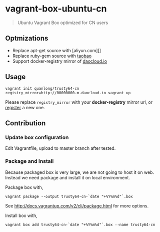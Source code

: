 # vagrant-box-ubuntu-cn

> Ubuntu Vagrant Box optimized for CN users

## Optmizations

- Replace apt-get source with [aliyun.com][]
- Replace ruby-gem source with [taobao][]
- Support docker-registry mirror of [daocloud.io][]

[aliyun]: http://mirrors.aliyun.com/.help/ubuntu.html
[taobao]: https://ruby.taobao.org/
[daocloud.io]: https://www.daocloud.io/account/signup?invite=637512f2

## Usage

    vagrant init quanlong/trusty64-cn
    registry_mirror=http://00000000.m.daocloud.io vagrant up

Please replace `registry_mirror` with your **docker-registry** mirror url, or [register][] a new one.

[register]: https://www.daocloud.io/account/signup?invite=637512f2

## Contribution

### Update box configuration

Edit Vagrantfile, upload to master branch after tested.

### Package and Install

Because packaged box is very large, we are not going to host it on web. Instead we need package and install it on local environment.

Package box with,

    vagrant package --output trusty64-cn-`date "+%Y%m%d"`.box

See http://docs.vagrantup.com/v2/cli/package.html for more options.

Install box with,

    vagrant box add trusty64-cn-`date "+%Y%m%d"`.box --name trusty64-cn
